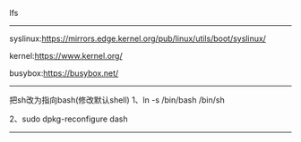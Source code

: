 lfs

---

syslinux:https://mirrors.edge.kernel.org/pub/linux/utils/boot/syslinux/

kernel:https://www.kernel.org/

busybox:https://busybox.net/

---

把sh改为指向bash(修改默认shell)
1、ln -s /bin/bash /bin/sh

2、sudo dpkg-reconfigure dash

---
